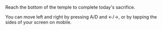 Reach the bottom of the temple to complete today's sacrifice.

You can move left and right by pressing A/D and ←/→, or by tapping the sides of your screen on mobile.